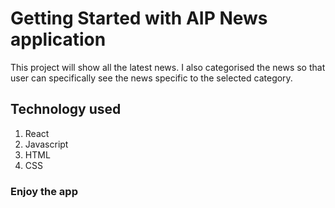 # Getting Started with AIP News application

This project will show all the latest news. I also categorised the news so that user can specifically see the news specific to the selected category.

## Technology used
1. React
2. Javascript
3. HTML
4. CSS

### Enjoy the app
